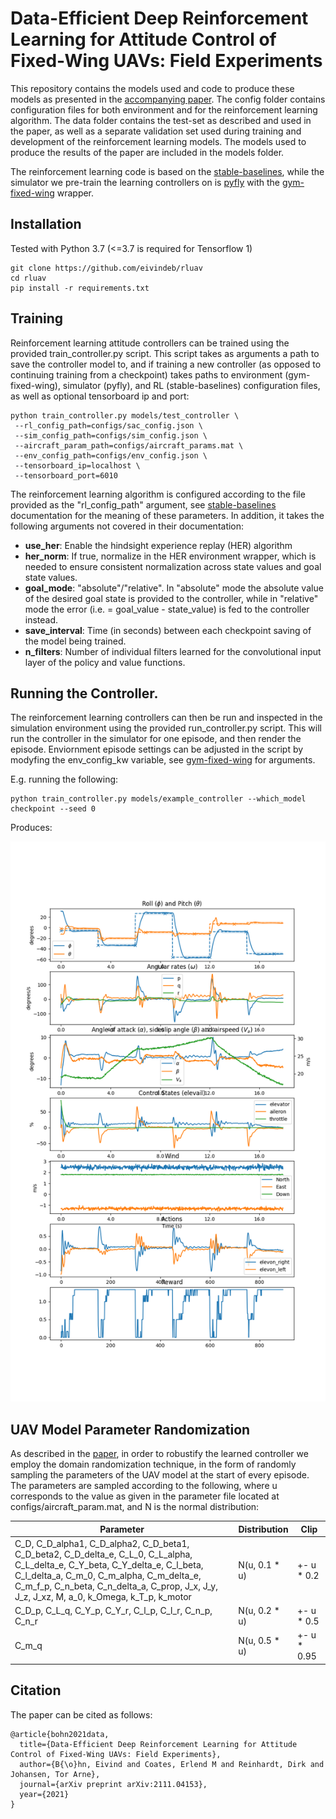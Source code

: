 # Data-Efficient Deep Reinforcement Learning for Attitude Control of Fixed-Wing UAVs: Field Experiments

This repository contains the models used and code to produce these models as presented in the [accompanying paper](https://arxiv.org/abs/2111.04153). 
The config folder contains configuration files for both environment and for the reinforcement learning algorithm. The data
folder contains the test-set as described and used in the paper, as well as a separate validation set used during training and
development of the reinforcement learning models. The models used to produce the results of the paper are included in the
models folder.

The reinforcement learning code is based on the [stable-baselines](https://stable-baselines.readthedocs.io/en/master),
while the simulator we pre-train the learning controllers on is [pyfly](https://github.com/eivindeb/pyfly) with the 
[gym-fixed-wing](https://github.com/eivindeb/fixed-wing-gym) wrapper.

## Installation
Tested with Python 3.7 (<=3.7 is required for Tensorflow 1)
```shell
git clone https://github.com/eivindeb/rluav
cd rluav
pip install -r requirements.txt
```

## Training
Reinforcement learning attitude controllers can be trained using the provided train_controller.py script. This script
takes as arguments a path to save the controller model to, and if training a new controller (as opposed to continuing 
training from a checkpoint) takes paths to environment (gym-fixed-wing), simulator (pyfly), and RL (stable-baselines)
configuration files, as well as optional tensorboard ip and port:
```shell
python train_controller.py models/test_controller \
 --rl_config_path=configs/sac_config.json \
 --sim_config_path=configs/sim_config.json \
 --aircraft_param_path=configs/aircraft_params.mat \
 --env_config_path=configs/env_config.json \
 --tensorboard_ip=localhost \
 --tensorboard_port=6010
```

The reinforcement learning algorithm is configured according to the file provided as the "rl_config_path" argument, see 
[stable-baselines](https://stable-baselines.readthedocs.io/en/master) documentation for the meaning of these parameters.
In addition, it takes the following arguments not covered in their documentation:
* **use_her**: Enable the hindsight experience replay (HER) algorithm
* **her_norm**: If true, normalize in the HER environment wrapper, which is needed to ensure consistent normalization
across state values and goal state values.
* **goal_mode**: "absolute"/"relative". In "absolute" mode the absolute value of the desired goal state is provided to 
the controller, while in "relative" mode the error (i.e. = goal_value - state_value) is fed to the controller instead.
* **save_interval**: Time (in seconds) between each checkpoint saving of the model being trained.
* **n_filters**: Number of individual filters learned for the convolutional input layer of the policy and value functions.

## Running the Controller.
The reinforcement learning controllers can then be run and inspected in the simulation environment using the provided
run_controller.py script. This will run the controller in the simulator for one episode, and then render the episode.
Enviornment episode settings can be adjusted in the script by modyfing the env_config_kw variable, see [gym-fixed-wing](https://github.com/eivindeb/fixed-wing-gym)
for arguments.

E.g. running the following:

```shell
python train_controller.py models/example_controller --which_model checkpoint --seed 0
```

Produces:

![run_controller.py output](figures/run_controller_output.png)

## UAV Model Parameter Randomization
As described in the [paper](https://arxiv.org/abs/2111.04153), in order to robustify the learned controller we employ the 
domain randomization technique, in the form of randomly sampling the parameters of the UAV model at the start of every episode.
The parameters are sampled according to the following, where u corresponds to the value as given in the parameter file located at
configs/aircraft_param.mat, and N is the normal distribution:

| Parameter                                                                                                                                                                                                                                                                | Distribution  | Clip        |
|--------------------------------------------------------------------------------------------------------------------------------------------------------------------------------------------------------------------------------------------------------------------------|---------------|-------------|
| C_D, C_D_alpha1, C_D_alpha2, C_D_beta1, C_D_beta2, C_D_delta_e, C_L_0, C_L_alpha, C_L_delta_e, C_Y_beta, C_Y_delta_e, C_l_beta, C_l_delta_a, C_m_0, C_m_alpha, C_m_delta_e, C_m_f_p, C_n_beta, C_n_delta_a, C_prop, J_x, J_y, J_z, J_xz, M, a_0, k_Omega, k_T_p, k_motor | N(u, 0.1 * u) | +- u * 0.2  |
| C_D_p, C_L_q, C_Y_p, C_Y_r, C_l_p, C_l_r, C_n_p, C_n_r                                                                                                                                                                                                                   | N(u, 0.2 * u) | +- u * 0.5  |
| C_m_q                                                                                                                                                                                                                                                                    | N(u, 0.5 * u) | +- u * 0.95 |


## Citation
The paper can be cited as follows:
```shell
@article{bohn2021data,
  title={Data-Efficient Deep Reinforcement Learning for Attitude Control of Fixed-Wing UAVs: Field Experiments},
  author={B{\o}hn, Eivind and Coates, Erlend M and Reinhardt, Dirk and Johansen, Tor Arne},
  journal={arXiv preprint arXiv:2111.04153},
  year={2021}
}
```